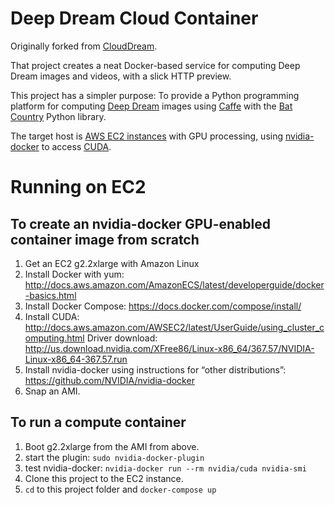 # Deep Dream Cloud Container

Originally forked from [CloudDream](https://github.com/VISIONAI/clouddream).

That project creates a neat Docker-based service for computing Deep Dream images and videos, with a slick HTTP preview.

This project has a simpler purpose: To provide a Python programming platform for computing [Deep Dream](https://en.wikipedia.org/wiki/DeepDream) images using [Caffe](http://caffe.berkeleyvision.org/) with the [Bat Country](https://github.com/jrosebr1/bat-country) Python library.

The target host is [AWS EC2 instances](http://docs.aws.amazon.com/AWSEC2/latest/UserGuide/using_cluster_computing.html) with GPU processing, using [nvidia-docker](https://github.com/NVIDIA/nvidia-docker) to access [CUDA](http://www.nvidia.com/object/cuda_home_new.html).

# Running on EC2

## To create an nvidia-docker GPU-enabled container image from scratch

1. Get an EC2 g2.2xlarge with Amazon Linux
2. Install Docker with yum: http://docs.aws.amazon.com/AmazonECS/latest/developerguide/docker-basics.html
3. Install Docker Compose: https://docs.docker.com/compose/install/
4. Install CUDA: http://docs.aws.amazon.com/AWSEC2/latest/UserGuide/using_cluster_computing.html  Driver download: http://us.download.nvidia.com/XFree86/Linux-x86_64/367.57/NVIDIA-Linux-x86_64-367.57.run
5. Install nvidia-docker using instructions for “other distributions”: https://github.com/NVIDIA/nvidia-docker
6. Snap an AMI.

## To run a compute container

1. Boot g2.2xlarge from the AMI from above.
2. start the plugin: ```sudo nvidia-docker-plugin```
3. test nvidia-docker: ```nvidia-docker run --rm nvidia/cuda nvidia-smi```
4. Clone this project to the EC2 instance.
5. ```cd``` to this project folder and ```docker-compose up```
